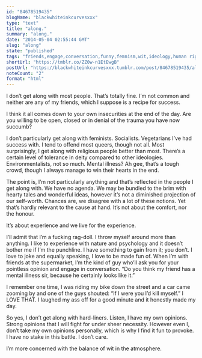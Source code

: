 ```yaml
---
id: "84678519435"
blogName: "blackwhiteinkcurvesxxx"
type: "text"
title: "along."
summary: "along."
date: "2014-05-04 02:55:44 GMT"
slug: "along"
state: "published"
tags: "friends,engage,conversation,funny,femnism,wit,ideology,human rights,trauma,honesty,offend,rant,thoughts,writing"
shortUrl: "https://tmblr.co/ZZ0w-n1EtEwgB"
postUrl: "https://blackwhiteinkcurvesxxx.tumblr.com/post/84678519435/along"
noteCount: "2"
format: "html"
---
```


I don’t get along with most people. That’s totally fine. I’m not common and neither are any of my friends, which I suppose is a recipe for success.

I think it all comes down to your own insecurities at the end of the day. Are you willing to be open, closed or in denial of the trauma you have now succumb? 

I don’t particularly get along with feminists. Socialists. Vegetarians I’ve had success with. I tend to offend most queers, though not all. Most surprisingly, I get along with religious people better than most. There’s a certain level of tolerance in deity compared to other ideologies. Environmentalists, not so much. Mental illness? Ah gee, that’s a tough crowd, though I always manage to win their hearts in the end.

The point is, I’m not particularly anything and that’s reflected in the people I get along with. We have no agenda. We may be bundled to the brim with hearty tales and wonderful ideas, however it’s not a diminished projection of our self-worth. Chances are, we disagree with a lot of these notions. Yet that’s hardly relevant to the cause at hand. It’s not about the comfort, nor the honour.

It’s about experience and we live for the experience. 

I’ll admit that I’m a fucking rag-doll. I throw myself around more than anything. I like to experience with nature and psychology and it doesn’t bother me if I’m the punchline. I have something to gain from it; you don’t. I love to joke and equally speaking, I love to be made fun of. When I’m with friends at the supermarket, I’m the kind of guy who’ll ask you for your pointless opinion and engage in conversation. “Do you think my friend has a mental illness sir, because he certainly looks like it.”

I remember one time, I was riding my bike down the street and a car came zooming by and one of the guys shouted: “If I were you I’d kill myself.” I LOVE THAT. I laughed my ass off for a good minute and it honestly made my day.

So yes, I don’t get along with hard-liners. Listen, I have my own opinions. Strong opinions that I will fight for under sheer necessity. However even I, don’t take my own opinions personally, which is why I find it fun to provoke. I have no stake in this battle. I don’t care.

I’m more concerned with the balance of wit in the atmosphere.
